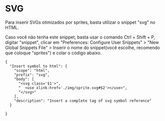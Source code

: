 # SVG

Para inserir SVGs otimizados por sprites, basta utilizar o snippet "svg" no HTML.

Caso você não tenha este snippet, basta usar o comando Ctrl + Shift + P, digitar "snippet", clicar em "Preferences: Configure User Snippets" > "New Global Snippets File" > Inserir o nome do snippet(você escolhe, recomendo que coloque "sprites") e colar o código abaixo.

```
{
  "Insert symbol to html": {
    "scope": "html",
    "prefix": "svg",
    "body": [
      "<svg class='$1'>",
      "  <use xlink:href='./img/sprite.svg#$2'></use>",
      "</svg>"
    ],
    "description": "Insert a complete tag of svg symbol reference"
  }

}
```
